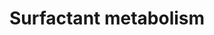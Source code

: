 ---
annotations:
- id: PW:0000002
  parent: classic metabolic pathway
  type: Pathway Ontology
  value: classic metabolic pathway
authors:
- ReactomeTeam
- Egonw
description: The alveolar region of the lung creates an extensive epithelial surface
  that mediates the transfer of oxygen and carbon dioxide required for respiration
  after birth. Type I epithelial cells form the alveolar surface and mediate gaseous
  exchange. Type II epithelial cells secrete pulmonary surfactant, a lipoprotein complex
  that forms a thin interfacial film, lowering surface tension at the air-liquid interface
  in alveoli and maintaining the structural integrity of alveoli, preventing their
  collapse at low volumes (Agassandian & Mallampalli 2013). Surfactant production
  is increased prior to birth, in preparation for air breathing at birth (Hallman
  2013). Pre-term infants, where type II epithelial cells are not fully differentiated
  yet, can produce insufficient surfactant and result in respiratory distress syndrome.
  Surfactant is composed primarily of phospholipids enriched in phosphatidylcholine
  (PC) and phosphatidylglycerol (PG) (Agassandian & Mallampalli 2013) and the pulmonary
  collectins, termed surfactant proteins A, B, C and D (SFTPA-D). They influence surfactant
  homeostasis, contributing to the physical structures of lipids in the alveoli and
  to the regulation of surfactant function and metabolism. They are directly secreted
  from alveolar type II cells into the airway to function as part of the surfactant.
  SFTPA and D are large, hydrophilic proteins while SFTPB and C are small, very hydrophobic
  proteins (Johansson et al. 1994). In addition to their surfactant functions, SFTPA
  and D play important roles in innate host defense by binding and clearing invading
  microbes from the lung (Kingma & Whitsett 2006). Nuclear regulation, transport,
  metabolism, reutilisation and degradation of surfactant are described here (Ikegami
  2006, Boggaram 2009, Whitsett et al. 2010). Mutations in genes involved in these
  processes can result in respiratory distress syndrome, lung proteinosis, interstitial
  lung diseases and chronic lung diseases (Perez-Gil & Weaver 2010, Whitsett et al.
  2010, Akella & Deshpande 2013, Jo 2014).  View original pathway at [http://www.reactome.org/PathwayBrowser/#DIAGRAM=5683826
  Reactome].
last-edited: 2021-01-25
organisms:
- Homo sapiens
redirect_from:
- /index.php/Pathway:WP3579
- /instance/WP3579
revision: null
schema-jsonld:
- '@context': https://schema.org/
  '@id': https://wikipathways.github.io/pathways/WP3579.html
  '@type': Dataset
  creator:
    '@type': Organization
    name: WikiPathways
  description: The alveolar region of the lung creates an extensive epithelial surface
    that mediates the transfer of oxygen and carbon dioxide required for respiration
    after birth. Type I epithelial cells form the alveolar surface and mediate gaseous
    exchange. Type II epithelial cells secrete pulmonary surfactant, a lipoprotein
    complex that forms a thin interfacial film, lowering surface tension at the air-liquid
    interface in alveoli and maintaining the structural integrity of alveoli, preventing
    their collapse at low volumes (Agassandian & Mallampalli 2013). Surfactant production
    is increased prior to birth, in preparation for air breathing at birth (Hallman
    2013). Pre-term infants, where type II epithelial cells are not fully differentiated
    yet, can produce insufficient surfactant and result in respiratory distress syndrome.
    Surfactant is composed primarily of phospholipids enriched in phosphatidylcholine
    (PC) and phosphatidylglycerol (PG) (Agassandian & Mallampalli 2013) and the pulmonary
    collectins, termed surfactant proteins A, B, C and D (SFTPA-D). They influence
    surfactant homeostasis, contributing to the physical structures of lipids in the
    alveoli and to the regulation of surfactant function and metabolism. They are
    directly secreted from alveolar type II cells into the airway to function as part
    of the surfactant. SFTPA and D are large, hydrophilic proteins while SFTPB and
    C are small, very hydrophobic proteins (Johansson et al. 1994). In addition to
    their surfactant functions, SFTPA and D play important roles in innate host defense
    by binding and clearing invading microbes from the lung (Kingma & Whitsett 2006).
    Nuclear regulation, transport, metabolism, reutilisation and degradation of surfactant
    are described here (Ikegami 2006, Boggaram 2009, Whitsett et al. 2010). Mutations
    in genes involved in these processes can result in respiratory distress syndrome,
    lung proteinosis, interstitial lung diseases and chronic lung diseases (Perez-Gil
    & Weaver 2010, Whitsett et al. 2010, Akella & Deshpande 2013, Jo 2014).  View
    original pathway at [http://www.reactome.org/PathwayBrowser/#DIAGRAM=5683826 Reactome].
  keywords:
  - ABCA3
  - 'ADORA2A '
  - ADORA2A,B
  - ADORA2A,B:Ade-Rib
  - 'ADORA2B '
  - ADP
  - 'ADR '
  - 'ADRA2A '
  - ADRA2A,C:ADR,NAd
  - 'ADRA2C '
  - ATP
  - 'ATP '
  - Ade-Rib
  - 'Ade-Rib '
  - CCDC59
  - 'CCDC59 '
  - CCDC59:TTF1
  - CCDC59:TTF1:SFTPB
  - CCDC59:TTF1:SFTPC
  - 'CECR1 '
  - CECR1:Zn2+ dimer
  - CKAP4
  - 'CSF2RA '
  - CSF2RA:CSF2RB
  - CSF2RA:CSF2RB:SFTPs
  - 'CSF2RB '
  - 'CTSH(116-292) '
  - 'CTSH(293-335) '
  - 'CTSH(98-105) '
  - CoA-SH
  - DMBT1
  - 'DMBT1 '
  - DMBT1:SFTPD 12mer,
  - GATA6
  - 'GATA6 '
  - GATA6:SFTPAs
  - GPR116
  - H2O
  - Ino
  - LMCD1
  - 'LMCD1 '
  - LMCD1:GATA6
  - 'NAPSA '
  - NAPSA, CTSH, PGA3-5
  - 'NAd '
  - NH3
  - Na+
  - 'P2RY2 '
  - P2RY2:ATP
  - PALM-C100-CKAP4
  - 'PALM-C100-CKAP4 '
  - PALM-C100-CKAP4:SFTPAs
  - PALM-CoA
  - 'PC '
  - PC, PG
  - 'PG '
  - 'PGA3 '
  - 'PGA4 '
  - 'PGA5 '
  - Pi
  - 'SFTA3 '
  - 'SFTA3 gene '
  - SFTPA genes
  - 'SFTPA1 '
  - 'SFTPA1 gene '
  - 'SFTPA2 '
  - 'SFTPA2 gene '
  - SFTPAs
  - 'SFTPAs '
  - 'SFTPB '
  - SFTPB dimer
  - SFTPB gene
  - 'SFTPB gene '
  - SFTPB(201-279)
  - 'SFTPB(201-279) '
  - SFTPB(25-200)
  - SFTPB(280-381)
  - SFTPC
  - 'SFTPC '
  - SFTPC gene
  - 'SFTPC gene '
  - SFTPC(24-58)
  - SFTPC(59-197)
  - 'SFTPD '
  - SFTPD 12mer
  - SFTPD 12mer, SFTPAs
  - SFTPD gene
  - SFTPD trimer
  - 'SLC34A1 '
  - SLC34A1,2
  - 'SLC34A2 '
  - TTF1
  - 'TTF1 '
  - 'UTP '
  - ZDHHC2
  - 'Zn2+ '
  - gene
  - pro-SFTPB
  - pro-SFTPC
  license: CC0
  name: Surfactant metabolism
seo: CreativeWork
title: Surfactant metabolism
wpid: WP3579
---